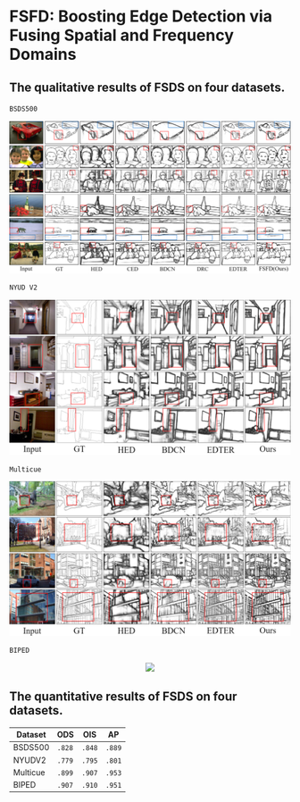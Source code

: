 # FSFD: Boosting Edge Detection via Fusing Spatial and Frequency Domains


<h2> The qualitative results of FSDS on four datasets. </h2>

```diff
BSDS500
```
<div style="text-align:center"><img src='bsds500.png' width=800>
</div>

```diff
NYUD V2
```

<div style="text-align:center"><img src='NYUD.png' width=800>
</div>

```diff
Multicue
```

<div style="text-align:center"><img src='Multicue.png' width=800>
</div>


```diff
BIPED
```
<div style="text-align:center"><img src='BIPED.png' width=800>
</div>


<h2> 
The quantitative results of FSDS on four datasets.
</h2>

<center>

| Dataset  | ODS      | OIS      | AP       |
| -------- | -------- | -------- | -------- |
| BSDS500  | `.828` | `.848` | `.889` |
| NYUDV2   | `.779` | `.795` | `.801` |
| Multicue | `.899` | `.907` | `.953` |
| BIPED    | `.907` | `.910` | `.951` |
